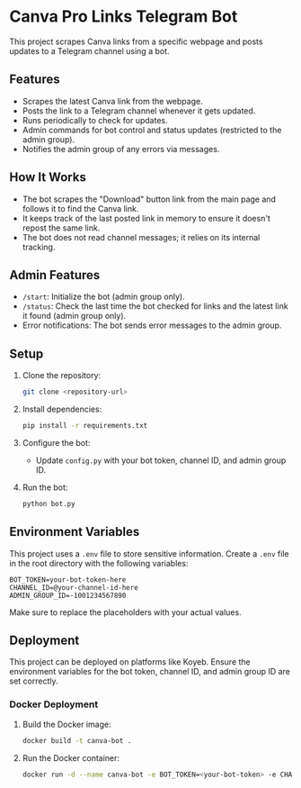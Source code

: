 # Canva Pro Links Telegram Bot

This project scrapes Canva links from a specific webpage and posts updates to a Telegram channel using a bot.

## Features
- Scrapes the latest Canva link from the webpage.
- Posts the link to a Telegram channel whenever it gets updated.
- Runs periodically to check for updates.
- Admin commands for bot control and status updates (restricted to the admin group).
- Notifies the admin group of any errors via messages.

## How It Works
- The bot scrapes the "Download" button link from the main page and follows it to find the Canva link.
- It keeps track of the last posted link in memory to ensure it doesn't repost the same link.
- The bot does not read channel messages; it relies on its internal tracking.

## Admin Features
- `/start`: Initialize the bot (admin group only).
- `/status`: Check the last time the bot checked for links and the latest link it found (admin group only).
- Error notifications: The bot sends error messages to the admin group.

## Setup

1. Clone the repository:
   ```bash
   git clone <repository-url>
   ```

2. Install dependencies:
   ```bash
   pip install -r requirements.txt
   ```

3. Configure the bot:
   - Update `config.py` with your bot token, channel ID, and admin group ID.

4. Run the bot:
   ```bash
   python bot.py
   ```

## Environment Variables
This project uses a `.env` file to store sensitive information. Create a `.env` file in the root directory with the following variables:

```
BOT_TOKEN=your-bot-token-here
CHANNEL_ID=@your-channel-id-here
ADMIN_GROUP_ID=-1001234567890
```

Make sure to replace the placeholders with your actual values.

## Deployment
This project can be deployed on platforms like Koyeb. Ensure the environment variables for the bot token, channel ID, and admin group ID are set correctly.

### Docker Deployment
1. Build the Docker image:
   ```bash
   docker build -t canva-bot .
   ```

2. Run the Docker container:
   ```bash
   docker run -d --name canva-bot -e BOT_TOKEN=<your-bot-token> -e CHANNEL_ID=<your-channel-id> -e ADMIN_GROUP_ID=<your-admin-group-id> canva-bot
   ```